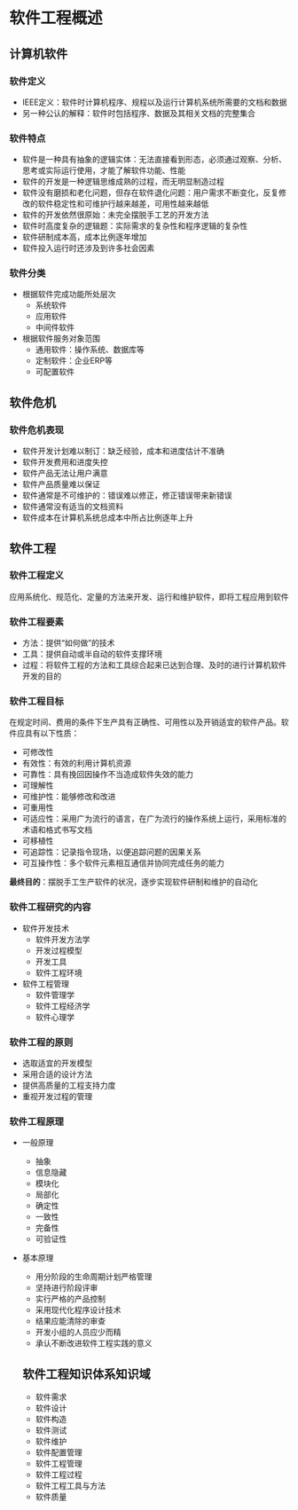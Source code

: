 # 软件工程概述

## 计算机软件

### 软件定义

* IEEE定义：软件时计算机程序、规程以及运行计算机系统所需要的文档和数据
* 另一种公认的解释：软件时包括程序、数据及其相关文档的完整集合

### 软件特点

* 软件是一种具有抽象的逻辑实体：无法直接看到形态，必须通过观察、分析、思考或实际运行使用，才能了解软件功能、性能
* 软件的开发是一种逻辑思维成熟的过程，而无明显制造过程
* 软件没有磨损和老化问题，但存在软件退化问题：用户需求不断变化，反复修改的软件稳定性和可维护行越来越差，可用性越来越低
* 软件的开发依然很原始：未完全摆脱手工艺的开发方法
* 软件时高度复杂的逻辑题：实际需求的复杂性和程序逻辑的复杂性
* 软件研制成本高，成本比例逐年增加
* 软件投入运行时还涉及到许多社会因素

### 软件分类

* 根据软件完成功能所处层次
  * 系统软件
  * 应用软件
  * 中间件软件
* 根据软件服务对象范围
  * 通用软件：操作系统、数据库等
  * 定制软件：企业ERP等
  * 可配置软件

## 软件危机
### 软件危机表现

* 软件开发计划难以制订：缺乏经验，成本和进度估计不准确
* 软件开发费用和进度失控
* 软件产品无法让用户满意
* 软件产品质量难以保证
* 软件通常是不可维护的：错误难以修正，修正错误带来新错误
* 软件通常没有适当的文档资料
* 软件成本在计算机系统总成本中所占比例逐年上升

## 软件工程

### 软件工程定义

应用系统化、规范化、定量的方法来开发、运行和维护软件，即将工程应用到软件 

### 软件工程要素

* 方法：提供“如何做”的技术
* 工具：提供自动或半自动的软件支撑环境
* 过程：将软件工程的方法和工具综合起来已达到合理、及时的进行计算机软件开发的目的

### 软件工程目标


在规定时间、费用的条件下生产具有正确性、可用性以及开销适宜的软件产品。软件应具有以下性质：

* 可修改性
* 有效性：有效的利用计算机资源
* 可靠性：具有挽回因操作不当造成软件失效的能力
* 可理解性
* 可维护性：能够修改和改进
* 可重用性
* 可适应性：采用广为流行的语言，在广为流行的操作系统上运行，采用标准的术语和格式书写文档
* 可移植性
* 可追踪性：记录指令现场，以便追踪问题的因果关系
* 可互操作性：多个软件元素相互通信并协同完成任务的能力

**最终目的**：摆脱手工生产软件的状况，逐步实现软件研制和维护的自动化

### 软件工程研究的内容

* 软件开发技术
  * 软件开发方法学
  * 开发过程模型
  * 开发工具
  * 软件工程环境
* 软件工程管理
  * 软件管理学
  * 软件工程经济学
  * 软件心理学

### 软件工程的原则

* 选取适宜的开发模型
* 采用合适的设计方法
* 提供高质量的工程支持力度
* 重视开发过程的管理

### 软件工程原理

* 一般原理
  * 抽象
  * 信息隐藏
  * 模块化
  * 局部化
  * 确定性
  * 一致性
  * 完备性
  * 可验证性
* 基本原理
  * 用分阶段的生命周期计划严格管理
  * 坚持进行阶段评审
  * 实行严格的产品控制
  * 采用现代化程序设计技术
  * 结果应能清除的审查
  * 开发小组的人员应少而精
  * 承认不断改进软件工程实践的意义

  ## 软件工程知识体系知识域

  * 软件需求
  * 软件设计
  * 软件构造
  * 软件测试
  * 软件维护
  * 软件配置管理
  * 软件工程管理
  * 软件工程过程
  * 软件工程工具与方法
  * 软件质量